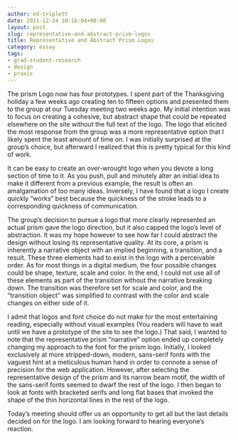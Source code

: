 ```yaml
---
author: ed-triplett
date: 2011-12-24 10:16:04+00:00
layout: post
slug: representative-and-abstract-prism-logos
title: Representative and Abstract Prism Logos
category: essay
tags:
- grad-student-research
- design
- praxis
---
```


The prism Logo now has four prototypes. I spent part of the Thanksgiving holiday a few weeks ago creating ten to fifteen options and presented them to the group at our Tuesday meeting two weeks ago. My initial intention was to focus on creating a cohesive, but abstract shape that could be repeated elsewhere on the site without the full text of the logo. The logo that elicited the most response from the group was a more representative option that I likely spent the least amount of time on. I was initially surprised at the group’s choice, but afterward I realized that this is pretty typical for this kind of work.

It can be easy to create an over-wrought logo when you devote a long section of time to it. As you push, pull and minutely alter an initial idea to make it different from a previous example, the result is often an amalgamation of too many ideas. Inversely, I have found that a logo I create quickly “works” best because the quickness of the stroke leads to a corresponding quickness of communication.

The group’s decision to pursue a logo that more clearly represented an actual prism gave the logo direction, but it also capped the logo’s level of abstraction. It was my hope however to see how far I could abstract the design without losing its representative quality. At its core, a prism is inherently a narrative object with an implied beginning, a transition, and a result. These three elements had to exist in the logo with a perceivable order. As for most things in a digital medium, the four possible changes could be shape, texture, scale and color. In the end, I could not use all of these elements as part of the transition without the narrative breaking down. The transition was therefore set for scale and color, and the “transition object” was simplified to contrast with the color and scale changes on either side of it.

I admit that logos and font choice do not make for the most entertaining reading, especially without visual examples (You readers will have to wait until we have a prototype of the site to see the logo.) That said, I wanted to note that the representative prism “narrative” option ended up completely changing my approach to the font for the prism logo. Initially, I looked exclusively at more stripped-down, modern, sans-serif fonts with the vaguest hint at a meticulous human hand in order to connote a sense of precision for the web application. However, after selecting the representative design of the prism and its narrow beam motif, the width of the sans-serif fonts seemed to dwarf the rest of the logo. I then began to look at fonts with bracketed serifs and long flat bases that invoked the shape of the thin horizontal lines in the rest of the logo.

Today’s meeting should offer us an opportunity to get all but the last details decided on for the logo. I am looking forward to hearing everyone’s reaction.

